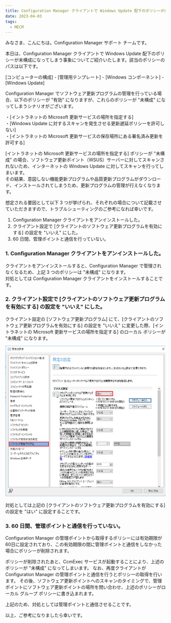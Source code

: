 ```yaml
---
title: Configuration Manager クライアントで Windows Update 配下のポリシーが未構成になってしまう事象について
date: 2023-04-03
tags:
  - MECM
---
```


みなさま、こんにちは。Configuration Manager サポート チームです。  
  
本日は、Configuration Manager クライアントで Windows Update 配下のポリシーが未構成になってしまう事象についてご紹介いたします。該当のポリシーのパスは以下です。  
  
[コンピューターの構成] - [管理用テンプレート] - [Windows コンポーネント] - [Windows Update]  
  
Configuration Manager でソフトウェア更新プログラムの管理を行っている場合、以下のポリシーが "有効" になりますが、これらのポリシーが "未構成" になってしまうシナリオがございます。  
  
・[イントラネットの Microsoft 更新サービスの場所を指定する]  
・[Windows Update に対するスキャンを発生させる更新遅延ポリシーを許可しない]  
・[イントラネットの Microsoft 更新サービスの保存場所にある署名済み更新を許可する]  
  
[イントラネットの Microsoft 更新サービスの場所を指定する] ポリシーが "未構成" の場合、ソフトウェア更新ポイント（WSUS）サーバーに対してスキャンされないため、インターネットの Windows Update に対してスキャンを行ってしまいます。  
その結果、意図しない機能更新プログラムや品質更新プログラムがダウンロード、インストールされてしまうため、更新プログラムの管理が行えなくなります。  
  
想定される要因として以下 3 つが挙げられ、それぞれの場合について記載させていただきますので、トラブルシューティングのご参考になれば幸いです。  
  
1. Configuration Manager クライアントをアンインストールした。  
2. クライアント設定で [クライアントのソフトウェア更新プログラムを有効にする] の設定を "いいえ" にした。  
3. 60 日間、管理ポイントと通信を行っていない。  
  
### 1. Configuration Manager クライアントをアンインストールした。  
クライアントをアンインストールすると、Configuration Manager で管理されなくなるため、上記 3 つのポリシーは "未構成" になります。  
対処としては Configuration Manager クライアントをインストールすることです。  
  
### 2. クライアント設定で [クライアントのソフトウェア更新プログラムを有効にする] の設定を "いいえ" にした。  
クライアント設定の [ソフトウェア更新プログラム] にて、[クライアントのソフトウェア更新プログラムを有効にする] の設定を "いいえ" に変更した際、[イントラネットの Microsoft 更新サービスの場所を指定する] のローカル ポリシーが "未構成" になります。  

![](./20230427_01/2023-04-28-08-58-50.png)  
  
対処としては上記の [クライアントのソフトウェア更新プログラムを有効にする] の設定を "はい" に設定することです。  
    
### 3. 60 日間、管理ポイントと通信を行っていない。  
Configuration Manager の管理ポイントから取得するポリシーには有効期限が 60日に設定されており、この有効期限の間に管理ポイントと通信をしなかった場合にポリシーが削除されます。  
  
ポリシーが削除されたあと、CcmExec サービスが起動することにより、上述のポリシーが "未構成" になってしまいます。
なお、再度クライアントが Configuration Manager の管理ポイントと通信を行うとポリシーの取得を行います。
その後、ソフトウェア更新ポイントへのスキャンのタイミングで、管理ポイントにソフトウェア更新ポイントの場所を問い合わせ、上述のポリシーがローカル グループ ポリシーに書き込まれます。  
  
上記のため、対処としては管理ポイントと通信させることです。  
  
以上、ご参考になりましたら幸いです。